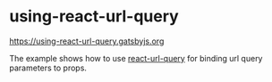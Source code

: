 # using-react-url-query

https://using-react-url-query.gatsbyjs.org

The example shows how to use [react-url-query](https://github.com/pbeshai/react-url-query) for binding url query parameters to props.


